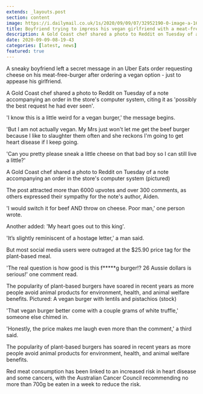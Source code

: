```yaml
---
extends: _layouts.post
section: content
image: https://i.dailymail.co.uk/1s/2020/09/09/07/32952190-0-image-a-16_1599633754827.jpg 
title: Boyfriend trying to impress his vegan girlfriend with a meat-free meal leaves secret order message 
description: A Gold Coast chef shared a photo to Reddit on Tuesday of a note accompanying an order in the stores computer system, 
date: 2020-09-09-08-19-43 
categories: [latest, news] 
featured: true 
--- 
```

A sneaky boyfriend left a secret message in an Uber Eats order requesting cheese on his meat-free-burger after ordering a vegan option - just to appease his girlfriend. 

A Gold Coast chef shared a photo to Reddit on Tuesday of a note accompanying an order in the store's computer system, citing it as 'possibly the best request he had ever seen'. 

'I know this is a little weird for a vegan burger,' the message begins.

'But I am not actually vegan. My Mrs just won't let me get the beef burger because I like to slaughter them often and she reckons I'm going to get heart disease if I keep going.

'Can you pretty please sneak a little cheese on that bad boy so I can still live a little?' 

A Gold Coast chef shared a photo to Reddit on Tuesday of a note accompanying an order in the store's computer system (pictured)

The post attracted more than 6000 upvotes and over 300 comments, as others expressed their sympathy for the note's author, Aiden.  

'I would switch it for beef AND throw on cheese. Poor man,' one person wrote.

Another added: 'My heart goes out to this king'.

'It’s slightly reminiscent of a hostage letter,' a man said. 

But most social media users were outraged at the $25.90 price tag for the plant-based meal.  

'The real question is how good is this f*****g burger!? 26 Aussie dollars is serious!' one comment read. 

The popularity of plant-based burgers have soared in recent years as more people avoid animal products for environment, health, and animal welfare benefits. Pictured: A vegan burger with lentils and pistachios (stock)

'That vegan burger better come with a couple grams of white truffle,' someone else chimed in.  

'Honestly, the price makes me laugh even more than the comment,' a third said.

The popularity of plant-based burgers has soared in recent years as more people avoid animal products for environment, health, and animal welfare benefits.

Red meat consumption has been linked to an increased risk in heart disease and some cancers, with the Australian Cancer Council recommending no more than 700g be eaten in a week to reduce the risk. 

